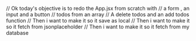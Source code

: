 // Ok today's objective is to redo the App.jsx from scratch with
// a form , an input and a button
// todos from an array 
// A delete todos and an add todos function
// Then i want to make it so it save as local 
// Then i want to make it so it fetch from jsonplaceholder
// Then i want to make it so it fetch from my database